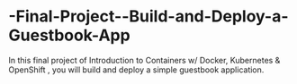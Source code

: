 # -Final-Project--Build-and-Deploy-a-Guestbook-App
In this final project of Introduction to Containers w/ Docker, Kubernetes &amp; OpenShift , you will build and deploy a simple guestbook application.
